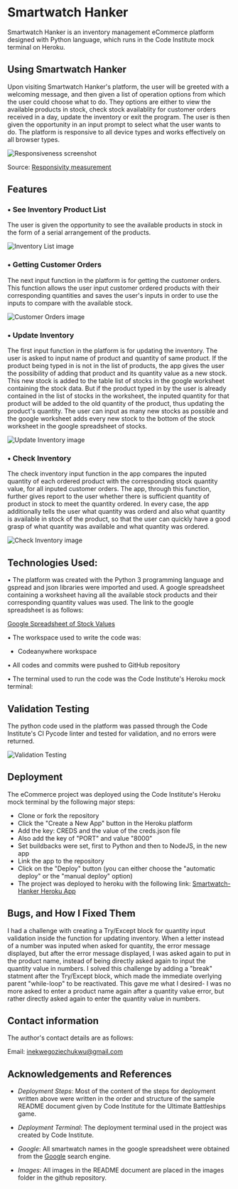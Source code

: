 # Smartwatch Hanker

Smartwatch Hanker is an inventory management eCommerce platform designed with Python language, which runs in the Code Institute mock terminal on Heroku.

## Using Smartwatch Hanker

Upon visiting Smartwatch Hanker's platform, the user will be greeted with a welcoming message, and then given a list of operation options from which the user could choose what to do. They options are either to view the available products in stock, check stock availablity for customer orders received in a day, update the inventory or exit the program. The user is then given the opportunity in an input prompt to select what the user wants to do. The platform is responsive to all device types and works effectively on all browser types.

<img src="./images/responsiveness.PNG" alt="Responsiveness screenshot">
 
Source: [Responsivity measurement](https://ui.dev/amiresponsive?url=https://smartwatch-hanker-d850ba2552c2.herokuapp.com/)

## Features


### • See Inventory Product List

The user is given the opportunity to see the available products in stock in the form of a serial arrangement of the products.

<img src="./images/inventory-list.PNG" alt="Inventory List image">


### • Getting Customer Orders

The next input function in the platform is for getting the customer orders. This function allows the user input customer ordered products with their corresponding quantities and saves the user's inputs in order to use the inputs to compare with the available stock.

<img src="./images/customer-orders.PNG" alt="Customer Orders image">


### • Update Inventory

The first input function in the platform is for updating the inventory. The user is asked to input name of product and quantity of same product. If the product being typed in is not in the list of products, the app gives the user the possibility of adding that product and its quantity value as a new stock. This new stock is added to the table list of stocks in the google worksheet containing the stock data. But if the product typed in by the user is already contained in the list of stocks in the worksheet, the inputed quantity for that product will be added to the old quantity of the product, thus updating the product's quantity. The user can input as many new stocks as possible and the google worksheet adds every new stock to the bottom of the stock worksheet in the google spreadsheet of stocks.

<img src="./images/update-inventory.PNG" alt="Update Inventory image">


### • Check Inventory

The check inventory input function in the app compares the inputed quantity of each ordered product with the corresponding stock quantity value, for all inputed customer orders. The app, through this function, further gives report to the user whether there is sufficient quantity of product in stock to meet the quantity ordered. In every case, the app additionally tells the user what quantity was orderd and also what quantity is available in stock of the product, so that the user can quickly have a good grasp of what quantity was available and what quantity was ordered.

<img src="./images/check-inventory.PNG" alt="Check Inventory image">


## Technologies Used:

• The platform was created with the Python 3 programming language and gspread and json libraries were imported and used. A google spreadsheet containing a worksheet having all the available stock products and their corresponding quantity values was used. The link to the google spreadsheet is as follows:

[Google Spreadsheet of Stock Values](https://docs.google.com/spreadsheets/d/1g8xChW8Bc8L3gRskRAvlpJbzW4Tld_9Tezh3JE8Ubd8/edit?usp=sharing)

• The workspace used to write the code was:

- Codeanywhere workspace

• All codes and commits were pushed to GitHub repository

• The terminal used to run the code was the Code Institute's Heroku mock terminal:

## Validation Testing

The python code used in the platform was passed through the Code Institute's CI Pycode linter and tested for validation, and no errors were returned.

<img src="./images/validation-testing.PNG" alt="Validation Testing">


## Deployment

The eCommerce project was deployed using the Code Institute's Heroku mock terminal by the following major steps:

- Clone or fork the repository
- Click the "Create a New App" button in the Heroku platform
- Add the key: CREDS and the value of the creds.json file
- Also add the key of "PORT" and value "8000"
- Set buildbacks were set, first to Python and then to NodeJS, in the new app
- Link the app to the repository
- Click on the "Deploy" button (you can either choose the "automatic deploy" or the "manual deploy" option)
- The project was deployed to heroku with the following link: [Smartwatch-Hanker Heroku App](https://smartwatch-hanker-d850ba2552c2.herokuapp.com/)


## Bugs, and How I Fixed Them

I had a challenge with creating a Try/Except block for quantity input validation inside the function for updating inventory. When a letter instead of a number was inputed when asked for quantity, the error message displayed, but after the error message displayed, I was asked again to put in the product name, instead of being directly asked again to input the quantity value in numbers. I solved this challenge by adding a "break" statment after the Try/Except block, which made the immediate overlying parent "while-loop" to be reactivated. This gave me what I desired- I was no more asked to enter a product name again after a quantity value error, but rather directly asked again to enter the quantity value in numbers.


## Contact information

The author's contact details are as follows:

Email: inekwegoziechukwu@gmail.com

## Acknowledgements and References

- _Deployment Steps_: Most of the content of the steps for deployment written above were written in the order and structure of the sample README document given by Code Institute for the Ultimate Battleships game.

- _Deployment Terminal_: The deployment terminal used in the project was created by Code Institute.

- _Google_: All smartwatch names in the google spreadsheet were obtained from the [Google](google.com) search engine.

- _Images_: All images in the README document are placed in the images folder in the github repository.
